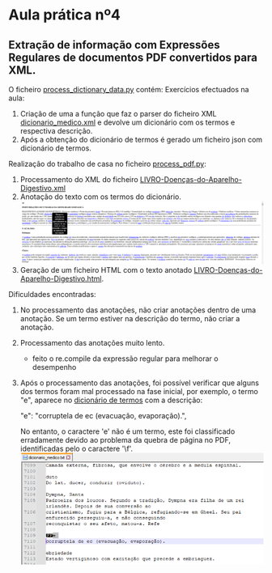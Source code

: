 # Aula prática nº4
## Extração de informação com Expressões Regulares de documentos PDF convertidos para XML.

O ficheiro [process_dictionary_data.py](https://github.com/cvmota/plneb-2223/tree/main/TPC4/process_dictionary_data.py) contém:
Exercícios efectuados na aula:
1. Criação de uma a função que faz o parser do ficheiro XML [dicionario_medico.xml](https://github.com/cvmota/plneb-2223/tree/main/TPC4/dicionario_medico.xml) e devolve um dicionário com os termos e respectiva descrição.
2. Após a obtenção do dicionário de termos é gerado um ficheiro json com dicionário de termos.

Realização do trabalho de casa no ficheiro [process_pdf.py](https://github.com/cvmota/plneb-2223/tree/main/TPC4/process_pdf.py):

1. Processamento do XML do ficheiro [LIVRO-Doenças-do-Aparelho-Digestivo.xml](https://github.com/cvmota/plneb-2223/tree/main/TPC4/LIVRO-Doenças-do-Aparelho-Digestivo.xml)
2. Anotação do texto com os termos do dicionário.
    ![output_1](https://github.com/cvmota/plneb-2223/blob/main/TPC4/output/output_1.png)
3. Geração de um ficheiro HTML com o texto anotado [LIVRO-Doenças-do-Aparelho-Digestivo.html](https://htmlpreview.github.io/?https://github.com/cvmota/plneb-2223/blob/main/TPC4/output/LIVRO-Doen%C3%A7as-do-Aparelho-Digestivo.html).


Dificuldades encontradas:
1. No processamento das anotações, não criar anotações dentro de uma anotação. Se um termo estiver na descrição do termo, não criar a anotação.
2. Processamento das anotações muito lento.
    - feito o re.compile da expressão regular para melhorar o desempenho
3. Após o processamento das anotações, foi possível verificar que alguns dos termos foram mal processado na fase inicial, por exemplo, o termo "e", aparece no [dicionário de termos](https://github.com/cvmota/plneb-2223/tree/main/TPC4/terms.json) com a descrição:

    "e": "corruptela de ec (evacuação, evaporação).",

    No entanto, o caractere 'e' não é um termo, este foi classificado erradamente devido ao problema da quebra de página no PDF, identificadas pelo o caractere '\f'.
    ![output_2](https://github.com/cvmota/plneb-2223/blob/main/TPC4/output/output_2.png)